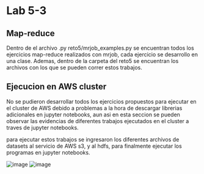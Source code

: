 # Lab 5-3

## Map-reduce
Dentro de el archivo .py reto5/mrjob_examples.py se encuentran todos los ejercicios map-reduce realizados con mrjob, cada ejercicio se desarrollo en una clase. Ademas, dentro de la carpeta del reto5 se encuentran los archivos con los que se pueden correr estos trabajos.

## Ejecucion en AWS cluster
No se pudieron desarrollar todos los ejercicios propuestos para ejecutar en el cluster de AWS debido a problemas a la hora de descargar librerias adicionales en jupyter notebooks, aun asi en esta seccion se pueden observar las evidencias de diferentes trabajos ejecutados en el cluster a traves de jupyter notebooks.

para ejecutar estos trabajos se ingresaron los diferentes archivos de datasets al servicio de AWS s3, y al hdfs, para finalmente ejecutar los programas en jupyter notebooks.

![image](https://github.com/Bakuraza1/jgiraldop-st0263/assets/110442546/129fafb3-e018-4daf-94c9-2f735ed16de0)
![image](https://github.com/Bakuraza1/jgiraldop-st0263/assets/110442546/96100493-8992-496d-b34d-87646b1e6f31)



